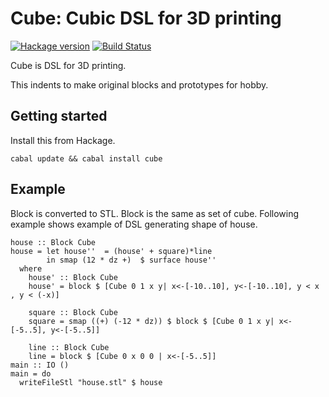 # Cube: Cubic DSL for 3D printing

[![Hackage version](https://img.shields.io/hackage/v/cube.svg?style=flat)](https://hackage.haskell.org/package/cube)  [![Build Status](https://travis-ci.org/junjihashimoto/cube.png?branch=master)](https://travis-ci.org/junjihashimoto/cube)

Cube is DSL for 3D printing.

This indents to make original blocks and prototypes for hobby.


## Getting started

Install this from Hackage.

    cabal update && cabal install cube

## Example

Block is converted to STL.
Block is the same as set of cube.
Following example shows example of DSL generating shape of house.


```
house :: Block Cube
house = let house''  = (house' + square)*line
        in smap (12 * dz +)  $ surface house''
  where
    house' :: Block Cube
    house' = block $ [Cube 0 1 x y| x<-[-10..10], y<-[-10..10], y < x , y < (-x)]
    
    square :: Block Cube
    square = smap ((+) (-12 * dz)) $ block $ [Cube 0 1 x y| x<-[-5..5], y<-[-5..5]]
    
    line :: Block Cube
    line = block $ [Cube 0 x 0 0 | x<-[-5..5]]
main :: IO ()
main = do
  writeFileStl "house.stl" $ house
```
